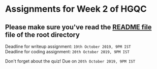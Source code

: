 # Assignments for Week 2 of HGQC 
## Please make sure you've read the [README file](https://github.com/MadhavJivrajani/HGQC_Assignment_Repo/blob/master/README.md) file of the root directory

Deadline for writeup assignment: `19th October 2019, 9PM IST`   
Deadline for coding assignment: `20th October 2019, 9PM IST`

Don't forget about the quiz! Due on `20th October 2019, 9PM IST`
